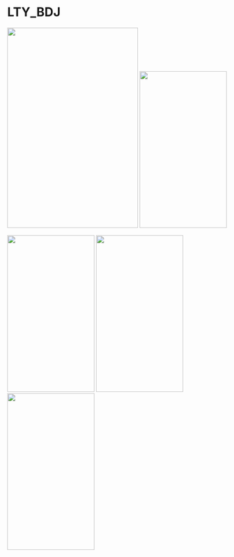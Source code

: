 # LTY_BDJ


<img src="https://github.com/AAYuan/LTY_BDJ/blob/master/readme/all.gif" width="300" height="460" />
<img src="https://github.com/AAYuan/LTY_BDJ/blob/master/readme/comment.gif" width="200" height="360" />
<p></p>
<img src="https://github.com/AAYuan/LTY_BDJ/blob/master/readme/publish.gif" width="200" height="360" />
<img src="https://github.com/AAYuan/LTY_BDJ/blob/master/readme/login.gif" width="200" height="360" />
<img src="https://github.com/AAYuan/LTY_BDJ/blob/master/readme/me.gif" width="200" height="360" />

